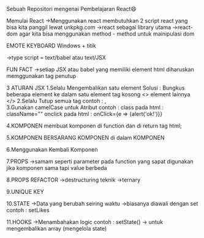 Sebuah Repositori mengenai Pembelajaran React😄

Memulai React
->Menggunakan react membutuhkan 2 script react yang bisa kita panggil lewat unkpkg.com
->react sebagai library utama
->react-dom agar kita bisa menggunakan method - method untuk mainipulasi dom
 
EMOTE KEYBOARD
Windows + titik

->type script = text/babel atau text/JSX

FUN FACT
->setiap JSX atau babel yang memiliki element html diharuskan memggunakan tag penutup

3 ATURAN JSX
1.Selalu Mengembalikan satu element
Solusi : Bungkus beberapa element ke dalam satu element tag kosong <> element lainnya </>
2.Selalu Tutup semua tag
contoh : <img />, <br />
3.Gunakan camelCase untuk Atribut
contoh : class pada html : className=""
         onclick pada html : onClick={e => {alert('ok!')}} 

4.KOMPONEN
membuat komponen di function dan di return tag html;

5.KOMPONEN BERSARANG
KOMPONEN di dalam KOMPONEN

6.Menggunakan Kembali Komponen

7.PROPS
->samam seperti parameter pada function yang sapat digunakan jika komponen sama tapi value berbeda

8.PROPS REFACTOR
->destructuring teknik
->ternary

9.UNIQUE KEY 

10.STATE
->Data yang berubah seiring waktu
->biasanya diawali dengan set 
contoh : setLikes

11.HOOKS
->Menambahakan logic 
contoh : setState() -> untuk mengembalikan array (mengelola state)
